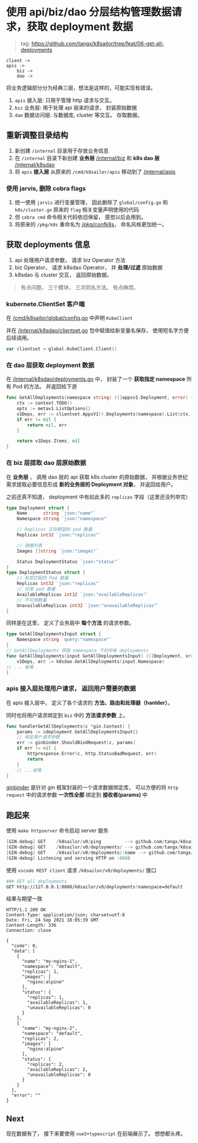 # 使用 api/biz/dao 分层结构管理数据请求，获取 deployment 数据

> tag: https://github.com/tangx/k8sailor/tree/feat/06-get-all-deployments

```
client ->
apis ->
    biz ->
    dao ->
```

将业务逻辑部分分为经典三层，想法是这样的，可能实现有错误。

1. `apis` 接入层: 只用于管理 http 请求与交互。 
2. `biz` 业务层: 用于处理 api 层来的请求， 封装原始数据
3. `dao` 数据访问层: 与数据库, cluster 等交互。 存取数据。


## 重新调整目录结构

1. 新创建 `/internal` 目录用于存放业务信息
2. 在 `/internal` 目录下新创建 **业务层** [/internal/biz](/internal/biz)  和 **k8s dao 层** [/internal/k8sdao](/internal/k8sdao)
3. 将 `apis` **接入层** 从原来的 `/cmd/k8sailor/apis` 移动到了 [/internal/apis](/internal/apis)


### 使用 jarvis, 删除 cobra flags

1. 统一使用 `jarvis` 进行变量管理， 因此删除了 `global/config.go` 和 `k8s/cluster.go` 原来的 `flag` 相关变量声明使用的代码
2. 但 `cobra cmd` 命令相关代码依旧保留， 感觉以后会用到。
3. 将原来的 `/pkg/k8s` 重命名为 [/pkg/confk8s](/pkg/confk8s)， 命名风格更加统一。

## 获取 deployments 信息

1. api 处理用户请求参数， 请求 biz Operator 方法
2. biz Operator， 请求 k8sdao Operator， 并 **处理/过滤** 原始数据
3. k8sdao 与 cluster 交互， 返回原始数据。

> 有点问题， 三个模块， 三次同名方法。 有点麻烦。

### kubernete.ClientSet 客户端


在 [/cmd/k8sailor/global/config.go](/cmd/k8sailor/global/config.go) 中声明 `KubeClient`

并在 [/internal/k8sdao/clientset.go](/internal/k8sdao/clientset.go) 包中赋值给新变量名保存， 使用短名字方便后续调用。

```go
var clientset = global.KubeClient.Client()
```

### 在 dao 层获取 deployment 数据

在 [/internal/k8sdao/deployments.go](/internal/k8sdao/deployments.go) 中， 封装了一个 **获取指定 namespace** 所有 Pod 的方法。 并返回给下游

```go
func GetAllDeployments(namespace string) ([]appsv1.Deployment, error) {
	ctx := context.TODO()
	opts := metav1.ListOptions{}
	v1Deps, err := clientset.AppsV1().Deployments(namespace).List(ctx, opts)
	if err != nil {
		return nil, err
	}

	return v1Deps.Items, nil
}
```

### 在 biz 层提取 dao 层原始数据

在 **业务层** ， 调用 dao 层的 api 获取 k8s cluster 的原始数据， 并根据业务世纪需求提取必要信息形成 **新的业务层的 Deployment 对象**， 并返回给用户。 

之前还真不知道， deployment 中有如此多的 `replicas` 字段（这里还没列举完）

```go
type Deployment struct {
	Name      string `json:"name"`
	Namespace string `json:"namespace"`

	// Replicas 实际期望的 pod 数量
	Replicas int32 `json:"replicas"`

	// 镜像列表
	Images []string `json:"images"`

	Status DeploymentStatus `json:"status"`
}
type DeploymentStatus struct {
	// 标签匹配的 Pod 数量
	Replicas int32 `json:"replicas"`
	// 可用 pod 数量
	AvailableReplicas int32 `json:"availableReplicas"`
	// 不可用数量
	UnavailableReplicas int32 `json:"unavailableReplicas"`
}
```

同样是在这里， 定义了业务层中 **每个方法** 的请求参数。

```go
type GetAllDeploymentsInput struct {
	Namespace string `query:"namespace"`
}
// GetAllDeployments 获取 namespace 下的所有 deployments
func GetAllDeployments(input GetAllDeploymentsInput) ([]Deployment, error) {
	v1Deps, err := k8sdao.GetAllDeployments(input.Namespace)
// ... 省略
}
```

### apis 接入层处理用户请求， 返回用户需要的数据

在 apis 接入层中， 定义了各个请求的 **方法、路由和处理器（hanlder）**。

同时也将用户请求绑定到 `biz` 中的 **方法请求参数** 上。

```go
func handlerGetAllDeployments(c *gin.Context) {
	params := &deployment.GetAllDeploymentsInput{}
	// 绑定用户请求参数
	err := ginbinder.ShouldBindRequest(c, params)
	if err != nil {
		httpresponse.Error(c, http.StatusBadRequest, err)
		return
	}
	// ...省略
}
```

[ginbinder](https://github.com/tangx/ginbinder) 是针对 gin 框架封装的一个请求数据绑定库， 可以方便的将 `http request` 中的请求参数 **一次性全部** 绑定到 **接收者(params)** 中


## 跑起来

使用 `make httpserver` 命令启动 server 服务

```go
[GIN-debug] GET    /k8sailor/v0/ping         --> github.com/tangx/k8sailor/internal/apis.RootGroup.func1 (3 handlers)
[GIN-debug] GET    /k8sailor/v0/deployments/ --> github.com/tangx/k8sailor/internal/apis.handlerGetAllDeployments (3 handlers)
[GIN-debug] GET    /k8sailor/v0/deployments/:name --> github.com/tangx/k8sailor/internal/apis.DeploymentRouterGroup.func1 (3 handlers)
[GIN-debug] Listening and serving HTTP on :8088
```

使用 `vscode REST client` 请求 `/k8sailor/v0/deployments/` 接口

```bash
### GET all deployments
GET http://127.0.0.1:8088/k8sailor/v0/deployments?namespace=default

```

结果与期望一致

```json5
HTTP/1.1 200 OK
Content-Type: application/json; charset=utf-8
Date: Fri, 24 Sep 2021 18:05:39 GMT
Content-Length: 336
Connection: close

{
  "code": 0,
  "data": [
    {
      "name": "my-nginx-1",
      "namespace": "default",
      "replicas": 1,
      "images": [
        "nginx:alpine"
      ],
      "status": {
        "replicas": 1,
        "availableReplicas": 1,
        "unavailableReplicas": 0
      }
    },
    {
      "name": "my-nginx-2",
      "namespace": "default",
      "replicas": 2,
      "images": [
        "nginx:alpine"
      ],
      "status": {
        "replicas": 2,
        "availableReplicas": 2,
        "unavailableReplicas": 0
      }
    }
  ],
  "error": ""
}
```

## Next

现在数据有了， 接下来要使用 `vue3+typescript` 在前端展示了。 想想都头疼。
